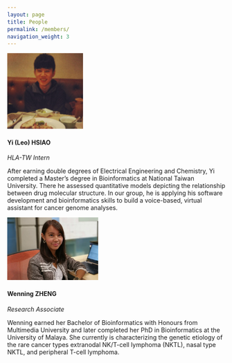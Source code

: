 ```yaml
---
layout: page
title: People
permalink: /members/
navigation_weight: 3
---
```

![Leo](https://raw.githubusercontent.com/PittGenomics/PittGenomics.github.io/master/images/Yi_Hsiao.png "Leo HSIAO")
#### Yi (Leo) HSIAO
*HLA-TW Intern*

After earning double degrees of Electrical Engineering and Chemistry, Yi completed a Master’s degree in Bioinformatics at National Taiwan University. There he assessed quantitative models depicting the relationship between drug molecular structure. In our group, he is applying his software development and bioinformatics skills to build a voice-based, virtual assistant for cancer genome analyses.

![Wenning](https://raw.githubusercontent.com/PittGenomics/PittGenomics.github.io/master/images/Wenning_Zheng.jpg "Wenning ZHENG")
#### Wenning ZHENG
*Research Associate*

Wenning earned her Bachelor of Bioinformatics with Honours from Multimedia University and later completed her PhD in Bioinformatics at the University of Malaya. She currently is characterizing the genetic etiology of the rare cancer types extranodal NK/T-cell lymphoma (NKTL), nasal type NKTL, and peripheral T-cell lymphoma.
